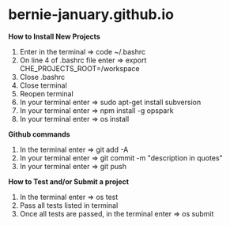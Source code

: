 # bernie-january.github.io

**How to Install New Projects**
1) Enter in the terminal => code ~/.bashrc
2) On line 4 of .bashrc file enter => export CHE_PROJECTS_ROOT=/workspace
3) Close .bashrc
4) Close terminal
5) Reopen terminal
6) In your terminal enter => sudo apt-get install subversion
7) In your terminal enter => npm install -g opspark
8) In your terminal enter => os install

**Github commands**
1) In the terminal enter => git add -A
2) In your terminal enter => git commit -m "description in quotes"
3) In your terminal enter => git push

**How to Test and/or Submit a project**
1) In the terminal enter => os test
2) Pass all tests listed in terminal
3) Once all tests are passed, in the terminal enter => os submit
